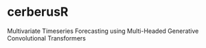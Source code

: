 # cerberusR
Multivariate Timeseries Forecasting using Multi-Headed Generative Convolutional Transformers

